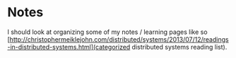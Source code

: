 # Notes

I should look at organizing some of my notes / learning pages like so [http://christophermeiklejohn.com/distributed/systems/2013/07/12/readings-in-distributed-systems.html](categorized distributed systems reading list).
